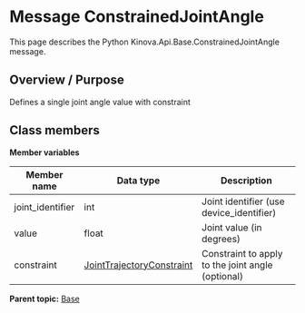 # Message ConstrainedJointAngle

This page describes the Python Kinova.Api.Base.ConstrainedJointAngle message.

## Overview / Purpose

Defines a single joint angle value with constraint

## Class members

 **Member variables** 

|Member name|Data type|Description|
|-----------|---------|-----------|
|joint\_identifier|int|Joint identifier \(use device\_identifier\)|
|value|float|Joint value \(in degrees\)|
|constraint| [JointTrajectoryConstraint](msg_Base_JointTrajectoryConstraint.md#)|Constraint to apply to the joint angle \(optional\)|

**Parent topic:** [Base](../references/summary_Base.md)

